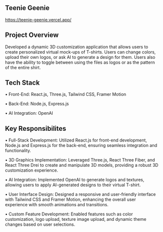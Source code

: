 ## Teenie Geenie
https://teenie-geenie.vercel.app/

## Project Overview
Developed a dynamic 3D customization application that allows users to create personalized virtual mock-ups of T-shirts. Users can change colors, upload their own logos, or ask AI to generate a design for them. Users also have the ability to toggle between using the files as logos or as the pattern of the entire shirt. 

## Tech Stack
• Front-End: React.js, Three.js, Tailwind CSS, Framer Motion

• Back-End: Node.js, Express.js

• AI Integration: OpenAI

## Key Responsibilites
• Full-Stack Development: Utilized React.js for front-end development, Node.js and Express.js for the back-end, ensuring seamless integration and functionality.

• 3D Graphics Implementation: Leveraged Three.js, React Three Fiber, and React Three Drei to create and manipulate 3D models, providing a robust 3D customization experience.

• AI Integration: Implemented OpenAI to generate logos and textures, allowing users to apply AI-generated designs to their virtual T-shirt.

• User Interface Design: Designed a responsive and user-friendly interface with Tailwind CSS and Framer Motion, enhancing the overall user experience with smooth animations and transitions.

• Custom Feature Development: Enabled features such as color customization, logo upload, texture image upload, and dynamic theme changes based on user selections.

